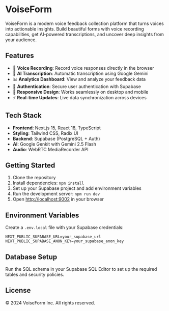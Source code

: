 # VoiseForm

VoiseForm is a modern voice feedback collection platform that turns voices into actionable insights. Build beautiful forms with voice recording capabilities, get AI-powered transcriptions, and uncover deep insights from your audience.

## Features

- 🎤 **Voice Recording**: Record voice responses directly in the browser
- 🤖 **AI Transcription**: Automatic transcription using Google Gemini
- 📊 **Analytics Dashboard**: View and analyze your feedback data
- 🔐 **Authentication**: Secure user authentication with Supabase
- 📱 **Responsive Design**: Works seamlessly on desktop and mobile
- ⚡ **Real-time Updates**: Live data synchronization across devices

## Tech Stack

- **Frontend**: Next.js 15, React 18, TypeScript
- **Styling**: Tailwind CSS, Radix UI
- **Backend**: Supabase (PostgreSQL + Auth)
- **AI**: Google Genkit with Gemini 2.5 Flash
- **Audio**: WebRTC MediaRecorder API

## Getting Started

1. Clone the repository
2. Install dependencies: `npm install`
3. Set up your Supabase project and add environment variables
4. Run the development server: `npm run dev`
5. Open [http://localhost:9002](http://localhost:9002) in your browser

## Environment Variables

Create a `.env.local` file with your Supabase credentials:

```env
NEXT_PUBLIC_SUPABASE_URL=your_supabase_url
NEXT_PUBLIC_SUPABASE_ANON_KEY=your_supabase_anon_key
```

## Database Setup

Run the SQL schema in your Supabase SQL Editor to set up the required tables and security policies.

## License

© 2024 VoiseForm Inc. All rights reserved.
